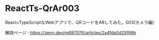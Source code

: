 # ReactTs-QrAr003
React+TypeScriptなWebアプリで、QRコードをARしてみた。003(カメラ編)

解説ページ : https://zenn.dev/rg687076/articles/2a4fda0d25f99b
